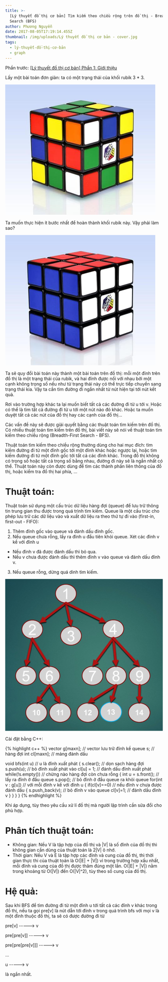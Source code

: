 ```yaml
---
title: >-
  [Lý thuyết đồ thị cơ bản] Tìm kiếm theo chiều rộng trên đồ thị - Breadth-First
  Search (BFS)
author: Phương Nguyễn
date: 2017-08-05T17:19:14.455Z
thumbnail: /img/uploads/Lý thuyết đồ thị cơ bản - cover.jpg
tags:
  - lý-thuyết-đồ-thị-cơ-bản
  - graph
---
```

Phần trước: [\[Lý thuyết đồ thị cơ bản\] Phần 1: Giới thiệu](http://cowboycoder.tech/article/ly-thuyet-do-thi-co-ban-phan-1-gioi-thieu)

Lấy một bài toán đơn giản: ta có một trạng thái của khối rubik 3 * 3. 

![undefined](/img/uploads/ly-thuyet-do-thi-co-ban-2-1.jpg)

Ta muốn thực hiện ít bước nhất để hoàn thành khối rubik này. Vậy phải làm sao?

![undefined](/img/uploads/ly-thuyet-do-thi-co-ban-2-2.jpg)

Ta sẽ quy đổi bài toán này thành một bài toán trên đồ thị: mỗi một đỉnh trên đồ thị là một trạng thái của rubik, và hai đỉnh được nối với nhau bởi một cạnh không trọng số nếu như từ trạng thái này có thể trực tiếp chuyển sang trạng thái kia. Vậy ta cần tìm đường đi ngắn nhất từ nút hiện tại tới nút kết quả.

Rơi vào trường hợp khác ta lại muốn biết tất cả các đường đi từ u tới v. Hoặc có thể là tìm tất cả đường đi từ u tới một nút nào đó khác. Hoặc ta muốn duyệt tất cả các nút của đồ thị hay các cạnh của đồ thị...

Các vấn đề này sẽ được giải quyết bằng các thuật toán tìm kiếm trên đồ thị. Có nhiều thuật toán tìm kiếm trên đồ thị, bài viết này sẽ nói về thuật toán tìm kiếm theo chiều rộng (Breadth-First Search - BFS). 

Thuật toán tìm kiếm theo chiều rộng thường dùng cho hai mục đích: tìm kiếm đường đi từ một đỉnh gốc tới một đỉnh khác hoặc ngược lại, hoặc tìm kiếm đường đi từ một đỉnh gốc tới tất cả các đỉnh khác. Trong đồ thị không có trọng số hoặc tất cả trọng số bằng nhau, đường đi này sẽ là ngắn nhất có thể. Thuật toán này còn được dùng để tìm các thành phần liên thông của đồ thị, hoặc kiểm tra đồ thị hai phía, ...

# Thuật toán:

Thuật toán sử dụng một cấu trúc dữ liệu hàng đợi (queue) để lưu trữ thông tin trung gian thu được trong quá trình tìm kiếm. Queue là một cấu trúc cho phép lưu trữ các dữ liệu vào và xuất dữ liệu ra theo thứ tự đi vào (first-in, first-out - FIFO):

1. Thêm đỉnh gốc vào queue và đánh dấu đỉnh gốc.
2. Nếu queue chưa rỗng, lấy ra đỉnh u đầu tiên khỏi queue. Xét các đỉnh v kề với đỉnh u
* Nếu đỉnh v đã được đánh dấu thì bỏ qua.
* Nếu v chưa được đánh dấu thì thêm đỉnh v vào queue và đánh dấu đỉnh v.
3. Nếu queue rỗng, dừng quá dình tìm kiếm.

![undefined](/img/uploads/ly-thuyet-do-thi-co-ban-2-3.jpg)

Cài đặt bằng C++:

{% highlight c++ %}
vector<int> g[maxn]; // vector lưu trữ đỉnh kề
queue<int> s; // hàng đợi
int cl[maxn]; // mảng đánh dấu

void bfs(int u) // u là đỉnh xuất phát
{
    s.clear(); // dọn sạch hàng đợi
    s.push(u); // bỏ đỉnh xuất phát vào
    cl[u] = 1; // đánh dấu đỉnh xuất phát
    while(!s.empty()) // chừng nào hàng đợi còn chưa rỗng
    {
        int u = s.front(); // lấy ra đỉnh ở đầu queue
        s.pop(); // bỏ đỉnh ở đầu queue ra khỏi queue
        for(int v : g[u]) // với mỗi đỉnh v kề với đỉnh u
        {
            if(cl[v]==0) // nếu đỉnh v chưa được đánh dấu
            {
                s.push_back(v); // bỏ đỉnh v vào queue
                cl[v]=1; // đánh dấu đỉnh v
            }
	}
    }
}
{% endhighlight %}

Khi áp dụng, tùy theo yêu cầu xử lí đồ thị mà người lập trình cần sửa đổi cho phù hợp.

# Phân tích thuật toán:
* Không gian: Nếu V là tập hợp của đồ thị và \|V\| là số đỉnh của đồ thị thì không gian cần dùng của thuật toán là 2\|V\| ô nhớ.
* Thời gian: Nếu V và E là tập hợp các đỉnh và cung của đồ thị, thì thời gian thực thi của thuật toán là O(\|E\| \+ \|V\|) vì trong trường hợp xấu nhất, mỗi đỉnh và cung của đồ thị được thăm đúng một lần. O(\|E\| \+ \|V\|) nằm trong khoảng từ O(\|V\|) đến O(\|V\|^2), tùy theo số cung của đồ thị.

# Hệ quả:
Sau khi BFS để tìm đường đi từ một đỉnh u tới tất cả các đỉnh v khác trong đồ thị, nếu ta gọi pre[v] là nút dẫn tới đỉnh v trong quá trình bfs với mọi v là một đỉnh thuộc đồ thị, ta sẽ có được đường đi từ

pre[v] -----> v

pre[pre[v]] -----> v	

pre[pre[pre[v]]] -----> v

...

u -----> v

là ngắn nhất.


